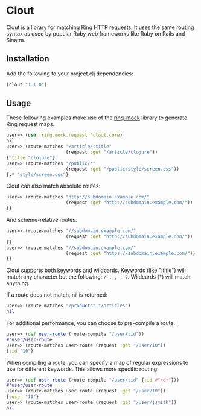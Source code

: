 Clout
=====

Clout is a library for matching [Ring][1] HTTP requests. It uses the same
routing syntax as used by popular Ruby web frameworks like Ruby on Rails and
Sinatra.

Installation
------------

Add the following to your project.clj dependencies:

```clj
[clout "1.1.0"]
```

Usage
-----

These following examples make use of the [ring-mock][2] library to
generate Ring request maps.

```clj
user=> (use 'ring.mock.request 'clout.core)
nil
user=> (route-matches "/article/:title"
                      (request :get "/article/clojure"))
{:title "clojure"}
user=> (route-matches "/public/*"
                      (request :get "/public/style/screen.css"))
{:* "style/screen.css"}
```

Clout can also match absolute routes:

```clj
user=> (route-matches "http://subdomain.example.com/"
                      (request :get "http://subdomain.example.com/"))
{}
```
And scheme-relative routes:

```clj
user=> (route-matches "//subdomain.example.com/"
                      (request :get "http://subdomain.example.com/"))
{}
user=> (route-matches "//subdomain.example.com/"
                      (request :get "https://subdomain.example.com/"))
{}
```

Clout supports both keywords and wildcards. Keywords (like ":title") will
match any character but the following: `/ . , ; ?`. Wildcards (*) will match
anything.

If a route does not match, nil is returned:

```clj
user=> (route-matches "/products" "/articles")
nil
```

For additional performance, you can choose to pre-compile a route:

```clj
user=> (def user-route (route-compile "/user/:id"))
#'user/user-route
user=> (route-matches user-route (request :get "/user/10"))
{:id "10"}
```

When compiling a route, you can specify a map of regular expressions to use
for different keywords. This allows more specific routing:

```clj
user=> (def user-route (route-compile "/user/:id" {:id #"\d+"}))
#'user/user-route
user=> (route-matches user-route (request :get "/user/10"))
{:user "10"}
user=> (route-matches user-route (request :get "/user/jsmith"))
nil
```

[1]: https://github.com/ring-clojure/ring
[2]: https://github.com/weavejester/ring-mock
